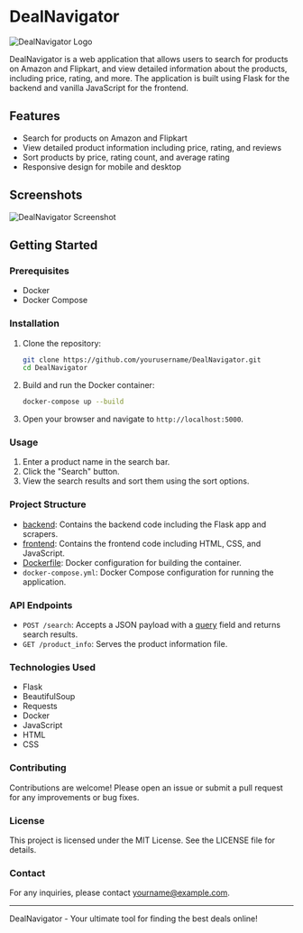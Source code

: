 # DealNavigator

![DealNavigator Logo](path/to/logo.png)

DealNavigator is a web application that allows users to search for products on Amazon and Flipkart, and view detailed information about the products, including price, rating, and more. The application is built using Flask for the backend and vanilla JavaScript for the frontend.

## Features

- Search for products on Amazon and Flipkart
- View detailed product information including price, rating, and reviews
- Sort products by price, rating count, and average rating
- Responsive design for mobile and desktop

## Screenshots

![DealNavigator Screenshot](path/to/screenshot.png)

## Getting Started

### Prerequisites

- Docker
- Docker Compose

### Installation

1. Clone the repository:

    ```sh
    git clone https://github.com/yourusername/DealNavigator.git
    cd DealNavigator
    ```

2. Build and run the Docker container:

    ```sh
    docker-compose up --build
    ```

3. Open your browser and navigate to `http://localhost:5000`.

### Usage

1. Enter a product name in the search bar.
2. Click the "Search" button.
3. View the search results and sort them using the sort options.

### Project Structure

- [backend](http://_vscodecontentref_/2): Contains the backend code including the Flask app and scrapers.
- [frontend](http://_vscodecontentref_/3): Contains the frontend code including HTML, CSS, and JavaScript.
- [Dockerfile](http://_vscodecontentref_/4): Docker configuration for building the container.
- `docker-compose.yml`: Docker Compose configuration for running the application.

### API Endpoints

- `POST /search`: Accepts a JSON payload with a [query](http://_vscodecontentref_/5) field and returns search results.
- `GET /product_info`: Serves the product information file.

### Technologies Used

- Flask
- BeautifulSoup
- Requests
- Docker
- JavaScript
- HTML
- CSS

### Contributing

Contributions are welcome! Please open an issue or submit a pull request for any improvements or bug fixes.

### License

This project is licensed under the MIT License. See the LICENSE file for details.

### Contact

For any inquiries, please contact [yourname@example.com](mailto:yourname@example.com).

---

DealNavigator - Your ultimate tool for finding the best deals online!